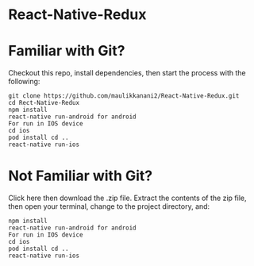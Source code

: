 # React-Native-Redux

# Familiar with Git?
Checkout this repo, install dependencies, then start the process with the following:
```
git clone https://github.com/maulikkanani2/React-Native-Redux.git
cd Rect-Native-Redux
npm install
react-native run-android for android
For run in IOS device
cd ios
pod install cd ..
react-native run-ios 
```
# Not Familiar with Git?
Click here then download the .zip file. Extract the contents of the zip file, then open your terminal, change to the project directory, and:
```
npm install
react-native run-android for android
For run in IOS device
cd ios
pod install cd ..
react-native run-ios 
```